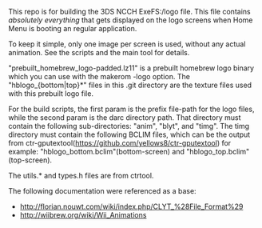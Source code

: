 This repo is for building the 3DS NCCH ExeFS:/logo file. This file contains *absolutely* *everything* that gets displayed on the logo screens when Home Menu is booting an regular application.

To keep it simple, only one image per screen is used, without any actual animation. See the scripts and the main tool for details.

"prebuilt_homebrew_logo-padded.lz11" is a prebuilt homebrew logo binary which you can use with the makerom -logo option. The "hblogo_{bottom|top}*" files in this .git directory are the texture files used with this prebuilt logo file.

For the build scripts, the first param is the prefix file-path for the logo files, while the second param is the darc directory path. That directory must contain the following sub-directories: "anim", "blyt", and "timg". The timg directory must contain the following BCLIM files, which can be the output from ctr-gputextool(https://github.com/yellows8/ctr-gputextool) for example: "hblogo_bottom.bclim"(bottom-screen) and "hblogo_top.bclim"(top-screen).

The utils.* and types.h files are from ctrtool.

The following documentation were referenced as a base:
* http://florian.nouwt.com/wiki/index.php/CLYT_%28File_Format%29
* http://wiibrew.org/wiki/Wii_Animations

